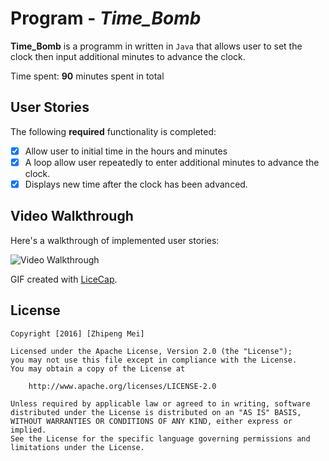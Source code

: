 # Program - *Time_Bomb*

**Time_Bomb** is a programm in written in `Java` that allows user to set the clock then input additional minutes to advance the clock.

Time spent: **90** minutes spent in total

## User Stories

The following **required** functionality is completed:

- [x] Allow user to initial time in the hours and minutes
- [x] A loop allow user repeatedly to enter additional minutes to advance the clock.
- [x] Displays new time after the clock has been advanced.

## Video Walkthrough 

Here's a walkthrough of implemented user stories:

<img src='http://i.imgur.com/oXcTF5v.gif' title='Video Walkthrough' width='' alt='Video Walkthrough' />

GIF created with [LiceCap](http://www.cockos.com/licecap/).

## License

    Copyright [2016] [Zhipeng Mei]

    Licensed under the Apache License, Version 2.0 (the "License");
    you may not use this file except in compliance with the License.
    You may obtain a copy of the License at

        http://www.apache.org/licenses/LICENSE-2.0

    Unless required by applicable law or agreed to in writing, software
    distributed under the License is distributed on an "AS IS" BASIS,
    WITHOUT WARRANTIES OR CONDITIONS OF ANY KIND, either express or implied.
    See the License for the specific language governing permissions and
    limitations under the License.
